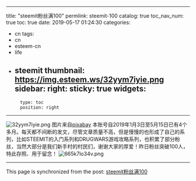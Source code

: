 
---
title: "steemit粉丝满100"
permlink: steemit-100
catalog: true
toc_nav_num: true
toc: true
date: 2019-05-17 01:24:30
categories:
- cn
tags:
- cn
- esteem-cn
- life
- steemit
thumbnail: https://img.esteem.ws/32yym7iyie.png
sidebar:
    right:
        sticky: true
widgets:
    -
        type: toc
        position: right
---


![32yym7iyie.png](https://img.esteem.ws/32yym7iyie.png)
图片来自[pixabay](https://pixabay.com/zh/images/search/fans/)
本账号自2019年1月3日至5月15日已有4个多月。每天都不间断的发文，尽管文章质量不高，但是慢慢的也形成了自己的系列，比如STEEMIT的入门系列和DRUGWARS游戏攻略系列，也积累了部分粉丝，当然大部分是我们新手村的村民们，谢谢大家的厚爱！昨日粉丝突破100人，特此存照、用于留念！
![665k7lo34v.png](https://img.esteem.ws/665k7lo34v.png)



- - -

This page is synchronized from the post: [steemit粉丝满100](https://steemit.com/@m18207319997/steemit-100)
